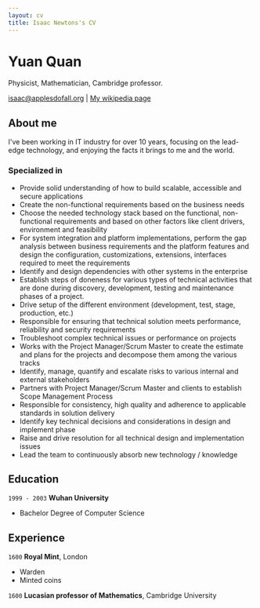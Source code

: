 ```yaml
---
layout: cv
title: Isaac Newtons's CV
---
```

# Yuan Quan
Physicist, Mathematician, Cambridge professor.

<div id="webaddress">
<a href="isaac@applesdofall.org">isaac@applesdofall.org</a>
| <a href="http://en.wikipedia.org/wiki/Isaac_Newton">My wikipedia page</a>
</div>


## About me

I've been working in IT industry for over 10 years, focusing on the lead-edge technology, and enjoying the facts it brings to me and the world.

### Specialized in

- Provide solid understanding of how to build scalable, accessible and secure applications
- Create the non-functional requirements based on the business needs
- Choose the needed technology stack based on the functional, non-functional requirements and based on other factors like client drivers, environment and feasibility
- For system integration and platform implementations, perform the gap analysis between business requirements and the platform features and design the configuration, customizations, extensions, interfaces required to meet the requirements
- Identify and design dependencies with other systems in the enterprise
- Establish steps of doneness for various types of technical activities that are done during discovery, development, testing and maintenance phases of a project.
- Drive setup of the different environment (development, test, stage, production, etc.)
- Responsible for ensuring that technical solution meets performance, reliability and security requirements
- Troubleshoot complex technical issues or performance on projects
- Works with the Project Manager/Scrum Master to create the estimate and plans for the projects and decompose them among the various tracks
- Identify, manage, quantify and escalate risks to various internal and external stakeholders
- Partners with Project Manager/Scrum Master and clients to establish Scope Management Process
- Responsible for consistency, high quality and adherence to applicable standards in solution delivery
- Identify key technical decisions and considerations in design and implement phase
- Raise and drive resolution for all technical design and implementation issues
- Lead the team to continuously absorb new technology / knowledge


## Education

`1999 - 2003`
__Wuhan University__

- Bachelor Degree of Computer Science


## Experience


`1600`
__Royal Mint__, London

- Warden
- Minted coins

`1600`
__Lucasian professor of Mathematics__, Cambridge University


<!-- ### Footer

Last updated: November 2021 -->


